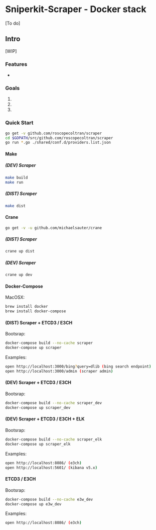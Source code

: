 # Sniperkit-Scraper - Docker stack
[To do]

## Intro
[WIP]

### Features
-

### Goals
1.
2.
3.

### Quick Start
```bash
go get -v github.com/roscopecoltran/scraper
cd $GOPATH/src/github.com/roscopecoltran/scraper
go run *.go ./shared/conf.d/providers.list.json
```

#### Make

##### (DEV) Scraper
```bash
make build
make run
```

##### (DIST) Scraper
```bash
make dist
```

#### Crane
```bash
go get -v -u github.com/michaelsauter/crane
```

##### (DIST) Scraper
```bash
crane up dist
```

##### (DEV) Scraper
```bash
crane up dev
```

#### Docker-Compose
MacOSX: 
```bash
brew install docker
brew install docker-compose
```

#### (DIST) Scraper + ETCD3 / E3CH 
Bootsrap:
```bash
docker-compose build --no-cache scraper
docker-compose up scraper
```

Examples:
```bash
open http://localhost:3000/bing?query=dlib (bing search endpoint)
open http://localhost:3000/admin (scraper admin)
```

#### (DEV) Scraper + ETCD3 / E3CH 
Bootsrap:
```bash
docker-compose build --no-cache scraper_dev
docker-compose up scraper_dev
```

#### (DEV) Scraper + ETCD3 / E3CH + ELK
Bootsrap:
```bash
docker-compose build --no-cache scraper_elk
docker-compose up scraper_elk
```

Examples:
```bash
open http://localhost:8086/ (e3ch)
open http://localhost:5601/ (kibana v5.x)
```

#### ETCD3 / E3CH 
Bootsrap:
```bash
docker-compose build --no-cache e3w_dev
docker-compose up e3w_dev
```

Examples:
```bash
open http://localhost:8086/ (e3ch)
```
